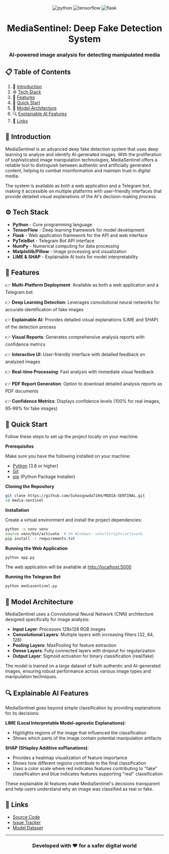 <div align="center">
  <div>
    <img src="https://img.shields.io/badge/-Python-black?style=for-the-badge&logoColor=white&logo=python&color=3776AB" alt="python" />
    <img src="https://img.shields.io/badge/-TensorFlow-black?style=for-the-badge&logoColor=white&logo=tensorflow&color=FF6F00" alt="tensorflow" />
    <img src="https://img.shields.io/badge/-Flask-black?style=for-the-badge&logoColor=white&logo=flask&color=000000" alt="flask" />
  </div>

  <h1 align="center">MediaSentinel: Deep Fake Detection System</h1>
  <h3 align="center">AI-powered image analysis for detecting manipulated media</h3>
</div>

## 📋 <a name="table">Table of Contents</a>

1. 🤖 [Introduction](#introduction)
2. ⚙️ [Tech Stack](#tech-stack)
3. 🔋 [Features](#features)
4. 🤸 [Quick Start](#quick-start)
5. 🧠 [Model Architecture](#model-architecture)
6. 🔍 [Explainable AI Features](#explainable-ai)
7. 🔗 [Links](#links)

## <a name="introduction">🤖 Introduction</a>

MediaSentinel is an advanced deep fake detection system that uses deep learning to analyze and identify AI-generated images. With the proliferation of sophisticated image manipulation technologies, MediaSentinel offers a reliable tool to distinguish between authentic and artificially generated content, helping to combat misinformation and maintain trust in digital media.

The system is available as both a web application and a Telegram bot, making it accessible on multiple platforms with user-friendly interfaces that provide detailed visual explanations of the AI's decision-making process.

## <a name="tech-stack">⚙️ Tech Stack</a>

- **Python** - Core programming language
- **TensorFlow** - Deep learning framework for model development
- **Flask** - Web application framework for the API and web interface
- **PyTeleBot** - Telegram Bot API interface
- **NumPy** - Numerical computing for data processing
- **Matplotlib/Pillow** - Image processing and visualization
- **LIME & SHAP** - Explainable AI tools for model interpretability

## <a name="features">🔋 Features</a>

👉 **Multi-Platform Deployment**: Available as both a web application and a Telegram bot

👉 **Deep Learning Detection**: Leverages convolutional neural networks for accurate identification of fake images

👉 **Explainable AI**: Provides detailed visual explanations (LIME and SHAP) of the detection process

👉 **Visual Reports**: Generates comprehensive analysis reports with confidence metrics

👉 **Interactive UI**: User-friendly interface with detailed feedback on analyzed images

👉 **Real-time Processing**: Fast analysis with immediate visual feedback

👉 **PDF Report Generation**: Option to download detailed analysis reports as PDF documents

👉 **Confidence Metrics**: Displays confidence levels (100% for real images, 95-99% for fake images)

## <a name="quick-start">🤸 Quick Start</a>

Follow these steps to set up the project locally on your machine.

**Prerequisites**

Make sure you have the following installed on your machine:

- [Python](https://www.python.org/) (3.8 or higher)
- [Git](https://git-scm.com/)
- [pip](https://pip.pypa.io/en/stable/installation/) (Python Package Installer)

**Cloning the Repository**

```bash
git clone https://github.com/Suhasgowda7104/MEDIA-SENTINAL.git
cd media-sentinel
```

**Installation**

Create a virtual environment and install the project dependencies:

```bash
python -m venv venv
source venv/bin/activate  # On Windows: venv\Scripts\activate
pip install -r requirements.txt
```

**Running the Web Application**

```bash
python app.py
```

The web application will be available at [http://localhost:5000](http://localhost:5000)

**Running the Telegram Bot**

```bash
python mediasentinel.py
```

## <a name="model-architecture">🧠 Model Architecture</a>

MediaSentinel uses a Convolutional Neural Network (CNN) architecture designed specifically for image analysis:

- **Input Layer**: Processes 128x128 RGB images
- **Convolutional Layers**: Multiple layers with increasing filters (32, 64, 128)
- **Pooling Layers**: MaxPooling for feature extraction
- **Dense Layers**: Fully connected layers with dropout for regularization
- **Output Layer**: Sigmoid activation for binary classification (real/fake)

The model is trained on a large dataset of both authentic and AI-generated images, ensuring robust performance across various image types and manipulation techniques.

## <a name="explainable-ai">🔍 Explainable AI Features</a>

MediaSentinel goes beyond simple classification by providing explanations for its decisions:

**LIME (Local Interpretable Model-agnostic Explanations)**:
- Highlights regions of the image that influenced the classification
- Shows which parts of the image contain potential manipulation artifacts

**SHAP (SHapley Additive exPlanations)**:
- Provides a heatmap visualization of feature importance
- Shows how different regions contribute to the final classification
- Uses a color scale where red indicates features contributing to "fake" classification and blue indicates features supporting "real" classification

These explainable AI features make MediaSentinel's decisions transparent and help users understand why an image was classified as real or fake.

## <a name="links">🔗 Links</a>

- [Source Code](https://github.com/yourusername/media-sentinel)
- [Issue Tracker](https://github.com/yourusername/media-sentinel/issues)
- [Model Dataset](yourdataseturl.com)

---

<div align="center">
  <h3>Developed with ❤️ for a safer digital world</h3>
</div> 